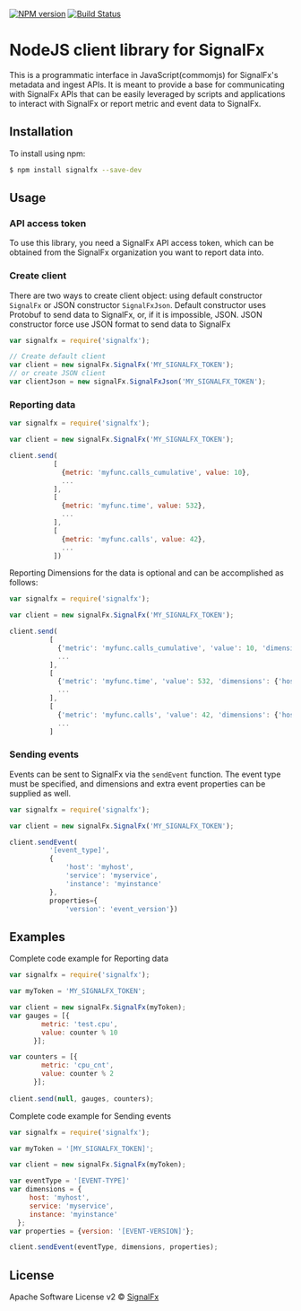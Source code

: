 [![NPM version][npm-image]][npm-url] [![Build Status](https://travis-ci.org/sheremetat/signalfx-nodejs.svg?branch=master)](https://travis-ci.org/sheremetat/signalfx-nodejs)
# NodeJS client library for SignalFx

This is a programmatic interface in JavaScript(commomjs) for SignalFx's metadata and
ingest APIs. It is meant to provide a base for communicating with
SignalFx APIs that can be easily leveraged by scripts and applications
to interact with SignalFx or report metric and event data to SignalFx.


## Installation

To install using npm:
```sh
$ npm install signalfx --save-dev
```


## Usage

### API access token

To use this library, you need a SignalFx API access token, which can be
obtained from the SignalFx organization you want to report data into.

### Create client

There are two ways to create client object: using default constructor `SignalFx` 
or JSON constructor `SignalFxJson`. Default constructor uses Protobuf to send data to SignalFx,
or, if it is impossible, JSON. JSON constructor force use JSON format to send data to SignalFx

```js
var signalfx = require('signalfx');

// Create default client
var client = new signalFx.SignalFx('MY_SIGNALFX_TOKEN');
// or create JSON client
var clientJson = new signalFx.SignalFxJson('MY_SIGNALFX_TOKEN');
```

### Reporting data
```js
var signalfx = require('signalfx');

var client = new signalFx.SignalFx('MY_SIGNALFX_TOKEN');

client.send(
           [
             {metric: 'myfunc.calls_cumulative', value: 10},
             ...
           ],
           [
             {metric: 'myfunc.time', value: 532},
             ...
           ],
           [
             {metric: 'myfunc.calls', value: 42},
             ...
           ])
```

Reporting Dimensions for the data is optional and can be accomplished as follows:

```js
var signalfx = require('signalfx');

var client = new signalFx.SignalFx('MY_SIGNALFX_TOKEN');

client.send(
          [
            {'metric': 'myfunc.calls_cumulative', 'value': 10, 'dimensions': {'host': 'server1', 'host_ip': '1.2.3.4'}},
            ...
          ],
          [
            {'metric': 'myfunc.time', 'value': 532, 'dimensions': {'host': 'server1', 'host_ip': '1.2.3.4'}},
            ...
          ],
          [
            {'metric': 'myfunc.calls', 'value': 42, 'dimensions': {'host': 'server1', 'host_ip': '1.2.3.4'}},
            ...
          ]
```

### Sending events

Events can be sent to SignalFx via the `sendEvent` function. The
event type must be specified, and dimensions and extra event properties
can be supplied as well.

```js
var signalfx = require('signalfx');

var client = new signalFx.SignalFx('MY_SIGNALFX_TOKEN');

client.sendEvent(
          '[event_type]',
          {
              'host': 'myhost',
              'service': 'myservice',
              'instance': 'myinstance'
          },
          properties={
              'version': 'event_version'})
```

## Examples

Complete code example for Reporting data
```js
var signalfx = require('signalfx');

var myToken = 'MY_SIGNALFX_TOKEN';

var client = new signalFx.SignalFx(myToken);
var gauges = [{
        metric: 'test.cpu',
        value: counter % 10
      }];

var counters = [{
        metric: 'cpu_cnt',
        value: counter % 2
      }];
      
client.send(null, gauges, counters);
```

Complete code example for Sending events
```js
var signalfx = require('signalfx');

var myToken = '[MY_SIGNALFX_TOKEN]';

var client = new signalFx.SignalFx(myToken);

var eventType = '[EVENT-TYPE]'
var dimensions = {
     host: 'myhost',
     service: 'myservice',
     instance: 'myinstance'
  };
var properties = {version: '[EVENT-VERSION]'};

client.sendEvent(eventType, dimensions, properties);
```


## License

Apache Software License v2 © [SignalFx](https://signalfx.com)

[npm-image]: https://badge.fury.io/js/signalfx.svg
[npm-url]: https://npmjs.org/package/signalfx
